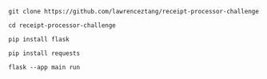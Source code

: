`git clone https://github.com/lawrenceztang/receipt-processor-challenge`

`cd receipt-processor-challenge`

`pip install flask`

`pip install requests`

`flask --app main run`
